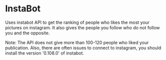 # InstaBot
  Uses instabot API to get the ranking of people who likes the most your pictures on instagram. 
  It also gives the people you follow who do not follow you and the opposite. 

Note: The API does not give more than 100-120 people who liked your publication.
Also, there are often issues to connect to instagram, you should install the version '0.108.0' of instabot.

